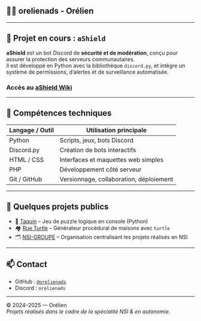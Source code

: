 ## 👨‍💻 orelienads - Orélien
---

## 🔐 Projet en cours : `aShield`

**aShield** est un bot Discord de **sécurité et de modération**, conçu pour assurer la protection des serveurs communautaires.  
Il est développé en Python avec la bibliothèque `discord.py`, et intègre un système de permissions, d’alertes et de surveillance automatisée.
### Accès au [aShield Wiki](https://github.com/orelienads/ashield-wiki)

---

## 🧰 Compétences techniques

| Langage / Outil     | Utilisation principale                       |
|---------------------|----------------------------------------------|
| Python              | Scripts, jeux, bots Discord                  |
| Discord.py          | Création de bots interactifs                 |
| HTML / CSS          | Interfaces et maquettes web simples          |
| PHP                 | Développement côté serveur                   |
| Git / GitHub        | Versionnage, collaboration, déploiement      |

---

## 🔗 Quelques projets publics

- 🧩 [Taquin](https://github.com/NSI-GROUPE/taquin) – Jeu de puzzle logique en console (Python)
- 🏘️ [Rue Turtle](https://github.com/NSI-GROUPE/rue-turtle) – Générateur procédural de maisons avec `turtle`
- 🗂️ [NSI-GROUPE](https://github.com/NSI-GROUPE) – Organisation centralisant les projets réalisés en NSI

---

## 📫 Contact

- GitHub : [`@orelienads`](https://github.com/orelienads)
- Discord : `orelienads`

---

© 2024–2025 — Orélien  
*Projets réalisés dans le cadre de la spécialité NSI & en autonomie.*
